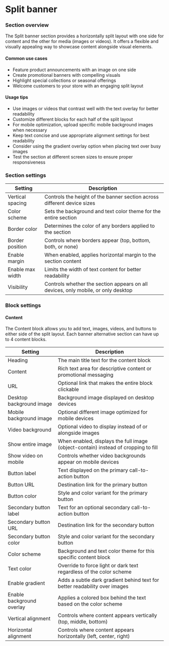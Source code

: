# Split banner

### Section overview

The Split banner section provides a horizontally split layout with one side for content and the other for media (images or videos). It offers a flexible and visually appealing way to showcase content alongside visual elements.

#### Common use cases

* Feature product announcements with an image on one side
* Create promotional banners with compelling visuals
* Highlight special collections or seasonal offerings
* Welcome customers to your store with an engaging split layout

#### Usage tips

* Use images or videos that contrast well with the text overlay for better readability
* Customize different blocks for each half of the split layout
* For mobile optimization, upload specific mobile background images when necessary
* Keep text concise and use appropriate alignment settings for best readability
* Consider using the gradient overlay option when placing text over busy images
* Test the section at different screen sizes to ensure proper responsiveness

### Section settings

| Setting          | Description                                                                       |
| ---------------- | --------------------------------------------------------------------------------- |
| Vertical spacing | Controls the height of the banner section across different device sizes           |
| Color scheme     | Sets the background and text color theme for the entire section                   |
| Border color     | Determines the color of any borders applied to the section                        |
| Border position  | Controls where borders appear (top, bottom, both, or none)                        |
| Enable margin    | When enabled, applies horizontal margin to the section content                    |
| Enable max width | Limits the width of text content for better readability                           |
| Visibility       | Controls whether the section appears on all devices, only mobile, or only desktop |

### Block settings

#### Content

The Content block allows you to add text, images, videos, and buttons to either side of the split layout. Each banner alternative section can have up to 4 content blocks.

| Setting                   | Description                                                                        |
| ------------------------- | ---------------------------------------------------------------------------------- |
| Heading                   | The main title text for the content block                                          |
| Content                   | Rich text area for descriptive content or promotional messaging                    |
| URL                       | Optional link that makes the entire block clickable                                |
| Desktop background image  | Background image displayed on desktop devices                                      |
| Mobile background image   | Optional different image optimized for mobile devices                              |
| Video background          | Optional video to display instead of or alongside images                           |
| Show entire image         | When enabled, displays the full image (object-contain) instead of cropping to fill |
| Show video on mobile      | Controls whether video backgrounds appear on mobile devices                        |
| Button label              | Text displayed on the primary call-to-action button                                |
| Button URL                | Destination link for the primary button                                            |
| Button color              | Style and color variant for the primary button                                     |
| Secondary button label    | Text for an optional secondary call-to-action button                               |
| Secondary button URL      | Destination link for the secondary button                                          |
| Secondary button color    | Style and color variant for the secondary button                                   |
| Color scheme              | Background and text color theme for this specific content block                    |
| Text color                | Override to force light or dark text regardless of the color scheme                |
| Enable gradient           | Adds a subtle dark gradient behind text for better readability over images         |
| Enable background overlay | Applies a colored box behind the text based on the color scheme                    |
| Vertical alignment        | Controls where content appears vertically (top, middle, bottom)                    |
| Horizontal alignment      | Controls where content appears horizontally (left, center, right)                  |
